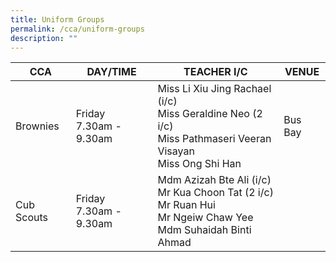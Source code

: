 ```yaml
---
title: Uniform Groups
permalink: /cca/uniform-groups
description: ""
---
```

| CCA | DAY/TIME | TEACHER I/C| VENUE
| -------- | -------- | -------- |-------- |
| Brownies | Friday<br>7.30am - 9.30am| Miss Li Xiu Jing Rachael (i/c)<br>Miss Geraldine Neo (2 i/c)  <br>Miss Pathmaseri Veeran Visayan<br>Miss Ong Shi Han | Bus Bay
| Cub Scouts| Friday<br>7.30am - 9.30am | Mdm Azizah Bte Ali (i/c)<br>Mr Kua Choon Tat (2 i/c)<br>Mr Ruan Hui<br>Mr Ngeiw Chaw Yee<br>Mdm Suhaidah Binti Ahmad